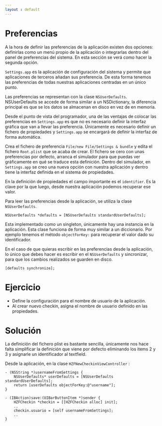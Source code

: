 ```yaml
---
layout : default
---
```


# Preferencias

A la hora de definir las preferencias de la aplicación existen dos opciones: definirlas como un menú
propio de la aplicación o integrarlas dentro del panel de preferencias del sistema. En esta sección
se verá como hacer la segunda opción.

`Settings.app` es la aplicación de configuración del sistema y permite que aplicaciones de terceros
añadan sus preferencia. De esta forma tenemos las preferencias de todas nuestras aplicaciones centradas en un único
punto.

Las preferencias se representan con la clase `NSUserDefaults`. NSUserDefaults se accede de forma similar a un NSDictionary,
la diferencia principal es que se los datos se almacenan en disco en vez de en memoria.

Desde el punto de vista del programador, una de las ventajas de colocar las preferencias en `Settings.app` es que
no es necesario definir la interfaz gráfica que van a llevar las preferencia. Únicamente es necesario definir un
fichero de propiedades y `Settings.app` se encargará de definir la interfaz de forma automática.

Crea el fichero de preferencia `File/new File/Settings & bundle` y edita el fichero `Root.plist` que se acaba de
crear. El fichero se cero con unas preferencias por defecto, arranca el simulador para que puedas ver gráficamente
en qué se traduce esta definición. Dentro del simulador, en `Settings.app` se creo una nueva opción con nuestra aplicación
y dentro tiene la interfaz definida en el sistema de propiedades.

En la definición de propiedades el campo importante es el `identifier`. Es la clave por la que luego, desde nuestra
aplicación podemos recuperar ese valor.

Para leer las preferencias desde la aplicación, se utiliza la clase `NSUserDefaults`.

    NSUserDefaults *defaults = [NSUserDefaults standardUserDefaults];

Esta implementado como un singleton, únicamente hay una instancia en la aplicación. Esta clase funciona
de forma muy similar a un diccionario. Por ejemplo tenemos el método `objectForKey:` para recuperar el valor
dado su identificador.

En el caso de que quieras escribir en las preferencias desde la aplicación, lo único que debes hacer es escribir
en el `NSUserDefaults` y sincronizar, para que los cambios realizados se guarden en disco.

    [defaults synchronize];


# Ejercicio

- Define la configuración para el nombre de usuario de la aplicación.
- Al crear nuevo checkin, asigna el nombre de usuario definido en las propiedades.

# Solución

La definición del fichero plist es bastante sencilla, únicamente nos hace falta simplificar la definición
que viene por defecto eliminando los items 2 y 3 y asignarle un identificador al textfield.

Desde la aplicación, en la clase `HZFNewCheckinViewController` :

    - (NSString *)usernameFromSettings {
        NSUserDefaults* userDefaults = [NSUserDefaults standardUserDefaults];
        return [userDefaults objectForKey:@"username"];
    }

    - (IBAction)save:(UIBarButtonItem *)sender {
        HZFCheckin *checkin = [[HZFCheckin alloc] init];
        ..
        checkin.usuario = [self usernameFromSettings];
        ..
    }

